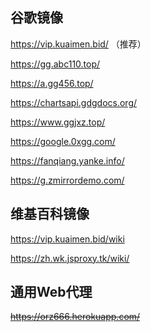 ## 谷歌镜像

https://vip.kuaimen.bid/
（推荐）

https://gg.abc110.top/

https://a.gg456.top/

https://chartsapi.gdgdocs.org/

https://www.ggjxz.top/

https://google.0xgg.com/

https://fanqiang.yanke.info/

https://g.zmirrordemo.com/

## 维基百科镜像

https://vip.kuaimen.bid/wiki

https://zh.wk.jsproxy.tk/wiki/

## 通用Web代理

~~https://orz666.herokuapp.com/~~
